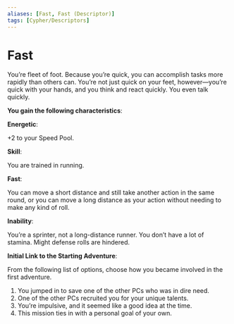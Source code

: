 ```yaml
---
aliases: [Fast, Fast (Descriptor)]
tags: [Cypher/Descriptors]
---
```


# Fast

You’re fleet of foot. Because you’re quick, you can accomplish tasks more rapidly than others can. You’re not just quick on your feet, however—you’re quick with your hands, and you think and react quickly. You even talk quickly.

**You gain the following characteristics**:

**Energetic**:

+2 to your Speed Pool.

**Skill**:

You are trained in running.

**Fast**:

You can move a short distance and still take another action in the same round, or you can move a long distance as your action without needing to make any kind of roll.

**Inability**:

You’re a sprinter, not a long-distance runner. You don’t have a lot of stamina. Might defense rolls are hindered.

**Initial Link to the Starting Adventure**:

From the following list of options, choose how you became involved in the first adventure.

1. You jumped in to save one of the other PCs who was in dire need.
2. One of the other PCs recruited you for your unique talents.
3. You’re impulsive, and it seemed like a good idea at the time.
4. This mission ties in with a personal goal of your own.
